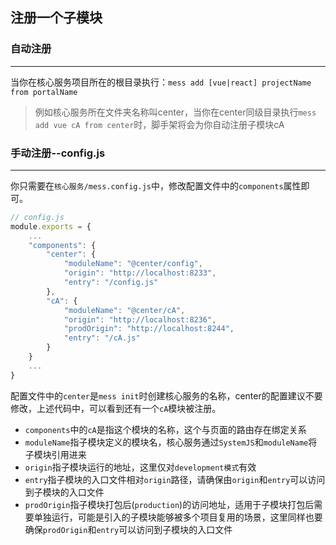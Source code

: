 ## 注册一个子模块

### 自动注册
***
当你在核心服务项目所在的根目录执行：`mess add [vue|react] projectName from portalName`  
<blockquote class='tip'>
    <p>例如核心服务所在文件夹名称叫center，当你在center同级目录执行<code class='tipCode'>mess add vue cA from center</code>时，脚手架将会为你自动注册子模块cA</p>
</blockquote>


### 手动注册--config.js
***
你只需要在`核心服务/mess.config.js`中，修改配置文件中的`components`属性即可。
```js
// config.js
module.exports = {
    ...
    "components": {
        "center": {
            "moduleName": "@center/config",
            "origin": "http://localhost:8233",
            "entry": "/config.js"
        },
        "cA": {
            "moduleName": "@center/cA",
            "origin": "http://localhost:8236",
            "prodOrigin": "http://localhost:8244",
            "entry": "/cA.js"
        }
    }
    ...
}
```  
配置文件中的`center`是`mess init`时创建核心服务的名称，<span class='important'>center的配置建议不要修改</span>，上述代码中，可以看到还有一个`cA`模块被注册。  
* `components`中的`cA`是指这个模块的名称，这个与页面的路由存在绑定关系
* `moduleName`指子模块定义的模块名，核心服务通过`SystemJS`和`moduleName`将子模块引用进来
* `origin`指子模块运行的地址，这里仅对`development模式`有效
* `entry`指子模块的入口文件相对`origin`路径，请确保由`origin`和`entry`可以访问到子模块的入口文件
* `prodOrigin`指子模块打包后(`production`)的访问地址，适用于子模块打包后需要单独运行，可能是引入的子模块能够被多个项目复用的场景，这里同样也要确保`prodOrigin`和`entry`可以访问到子模块的入口文件
